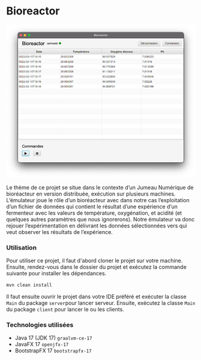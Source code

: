 # Bioreactor

![img.png](img.png)


Le thème de ce projet se situe dans le contexte d’un Jumeau Numérique de bioréacteur en
version distribuée, exécution sur plusieurs machines. L’émulateur joue le rôle d’un bioréacteur
avec dans notre cas l’exploitation d’un fichier de données qui contient le résultat d’une
expérience d’un fermenteur avec les valeurs de température, oxygénation, et acidité (et
quelques autres paramètres que nous ignorerons). Notre émulateur va donc rejouer
l’expérimentation en délivrant les données sélectionnées vers qui veut observer les
résultats de l’expérience.


### Utilisation

Pour utiliser ce projet, il faut d'abord cloner le projet sur votre machine. 
Ensuite, rendez-vous dans le dossier du projet et exécutez la commande suivante pour installer les dépendances.
```bash
mvn clean install
```
Il faut ensuite ouvrir le projet dans votre IDE préféré et exécuter la classe `Main` du package `server`pour lancer serveur.
Ensuite, exécutez la classe `Main` du package `client` pour lancer le ou les clients.


### Technologies utilisées

- Java 17 (JDK 17) `graalvm-ce-17`
- JavaFX 17 `openjfx-17` 
- BootstrapFX 17 `bootstrapfx-17`

